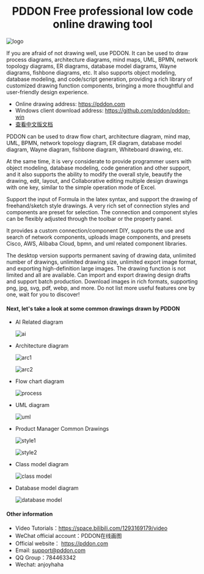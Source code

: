 <center><h1>PDDON Free professional low code online drawing tool</h1></center>

![logo](./logo.png)

If you are afraid of not drawing well, use PDDON. It can be used to draw process diagrams, architecture diagrams, mind maps, UML, BPMN, network topology diagrams, ER diagrams, database model diagrams, Wayne diagrams, fishbone diagrams, etc. It also supports object modeling, database modeling, and code/script generation, providing a rich library of customized drawing function components, bringing a more thoughtful and user-friendly design experience.

* Online drawing address: https://pddon.com
* Windows client download address: https://github.com/pddon/pddon-win
* [查看中文版文档](./README_zn.md)

PDDON can be used to draw flow chart, architecture diagram, mind map, UML, BPMN, network topology diagram, ER diagram, database model diagram, Wayne diagram, fishbone diagram, Whiteboard drawing, etc.

 At the same time, it is very considerate to provide programmer users with object modeling, database modeling, code generation and other support, and it also supports the ability to modify the overall style, beautify the drawing, edit, layout, and Collaborative editing multiple design drawings with one key, similar to the simple operation mode of Excel. 

Support the input of Formula in the latex syntax, and support the drawing of freehand/sketch style drawings. A very rich set of connection styles and components are preset for selection. The connection and component styles can be flexibly adjusted through the toolbar or the property panel. 

It provides a custom connection/component DIY, supports the use and search of network components, uploads image components, and presets Cisco, AWS, Alibaba Cloud, bpmn, and uml related component libraries. 

The desktop version supports permanent saving of drawing data, unlimited number of drawings, unlimited drawing size, unlimited export image format, and exporting high-definition large images. The drawing function is not limited and all are available. Can import and export drawing design drafts and support batch production. Download images in rich formats, supporting png, jpg, svg, pdf, webp, and more. Do not list more useful features one by one, wait for you to discover!

#### Next, let's take a look at some common drawings drawn by PDDON

* AI Related diagram

    ![ai](./images/ai.jpeg)

* Architecture diagram

    ![arc1](./images/arcAll.png)

    ![arc2](./images/arcAll2.png)

* Flow chart diagram

    ![process](./images/processAll.png)

* UML diagram

    ![uml](./images/umlAll.png)

* Product Manager Common Drawings

    ![style1](./images/styleAll1.png)

    ![style2](./images/styleAll2.png)

* Class model diagram

    ![class model](./images/modelClass.png)

* Database model diagram

    ![database model](./images/modelER.png)

#### Other information

* Video Tutorials：https://space.bilibili.com/1293169179/video
* WeChat official account：PDDON在线画图
* Official website： https://pddon.com
* Email: support@pddon.com
* QQ Group：784463342 
* Wechat: anjoyhaha
